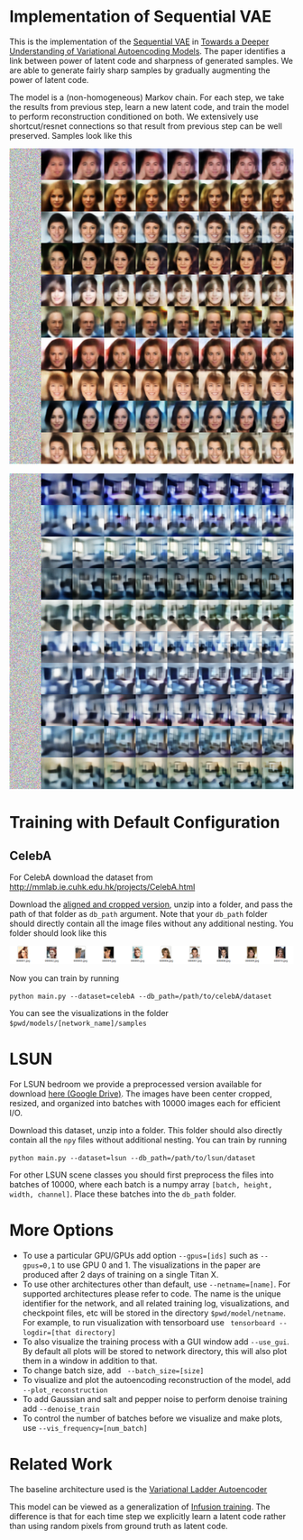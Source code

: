 # Implementation of Sequential VAE

This is the implementation of the [Sequential VAE](https://arxiv.org/abs/1702.08658) in [Towards a Deeper Understanding of Variational Autoencoding Models](https://arxiv.org/abs/1702.08658). The paper identifies a link between power of latent code and sharpness of generated samples. We are able to generate fairly sharp samples by gradually augmenting the power of latent code.

The model is a (non-homogeneous) Markov chain. For each step, we take the results from previous step, learn a new latent code, and train the model to perform reconstruction conditioned on both. We extensively use shortcut/resnet connections so that result from previous step can be well preserved. Samples look like this

![seq_vae_celeba](plots/seq_vae_celebA.png)

![seq_vae_lsun](plots/seq_vae_lsun.png)

# Training with Default Configuration

## CelebA

For CelebA download the dataset from http://mmlab.ie.cuhk.edu.hk/projects/CelebA.html

Download the [aligned and cropped version](https://drive.google.com/open?id=0B7EVK8r0v71pbWNEUjJKdDQ3dGc), unzip into a folder, and pass the path of that folder as ```db_path``` argument. Note that your ```db_path``` folder should directly contain all the image files without any additional nesting. You folder should look like this

![celeba_dataset_illustratoin](plots/celeba_dataset.png)

Now you can train by running

``` python main.py --dataset=celebA --db_path=/path/to/celebA/dataset ```

You can see the visualizations in the folder ```$pwd/models/[network_name]/samples```

# LSUN

For LSUN bedroom we provide a preprocessed version available for download [here (Google Drive)](https://drive.google.com/file/d/0B9xKPbqoJATCajd0QWtJWVlIY3c/view?usp=sharing). The images have been center cropped, resized, and organized into batches with 10000 images each for efficient I/O. 

Download this dataset, unzip into a folder. This folder should also directly contain all the ```npy``` files without additional nesting. You can train by running

``` python main.py --dataset=lsun --db_path=/path/to/lsun/dataset ```

For other LSUN scene classes you should first preprocess the files into batches of 10000, where each batch is a numpy array ```[batch, height, width, channel]```.  Place these batches into the ```db_path``` folder.

# More Options

- To use a particular GPU/GPUs add option ```--gpus=[ids]``` such as ```--gpus=0,1``` to use GPU 0 and 1. The visualizations in the paper are produced after 2 days of training on a single Titan X.
- To use other architectures other than default, use ```--netname=[name]```. For supported architectures please refer to code. The name is the unique identifier for the network, and all related training log, visualizations, and checkpoint files, etc will be stored in the directory ```$pwd/model/netname```. For example, to run visualization with tensorboard use ``` tensorboard --logdir=[that directory]```
- To also visualize the training process with a GUI window add ```--use_gui```. By default all plots will be stored to network directory, this will also plot them in a window in addition to that.
- To change batch size, add ``` --batch_size=[size]```
- To visualize and plot the autoencoding reconstruction of the model, add ```--plot_reconstruction```
- To add Gaussian and salt and pepper noise to perform denoise training add ```--denoise_train```
- To control the number of batches before we visualize and make plots, use ```--vis_frequency=[num_batch]```

# Related Work

The baseline architecture used is the [Variational Ladder Autoencoder](https://github.com/ShengjiaZhao/Variational-Ladder-Autoencoder)

This model can be viewed as a generalization of [Infusion training](https://openreview.net/pdf?id=BJAFbaolg).  The difference is that for each time step we explicitly learn a latent code rather than using random pixels from ground truth as latent code. 
